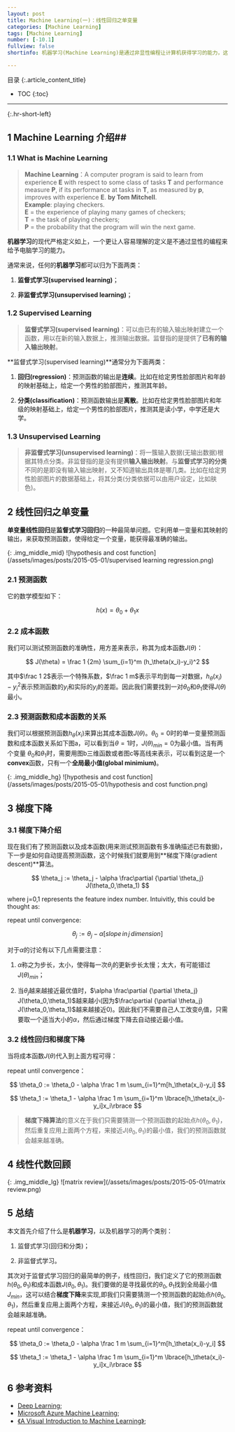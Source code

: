 ```yaml
---
layout: post
title: Machine Learning(一)：线性回归之单变量
categories: [Machine Learning]
tags: [Machine Learning]
number: [-10.1]
fullview: false
shortinfo: 机器学习(Machine Learning)是通过非显性编程让计算机获得学习的能力，这在现代计算机科学中有着广泛的应用，从google的搜索分类，到OCR的训练以及AlphaGo的人工智能等等。本文是Coursera上吴恩达教授的《Machine Learning》系列课程的第一篇笔记：线性回归之单变量。

---
```

目录
{:.article_content_title}


* TOC
{:toc}

---
{:.hr-short-left}

## 1 Machine Learning 介绍##

### 1.1 What is Machine Learning ###

> **Machine Learning**：A computer program is said to learn from experience **E** with respect to some class of tasks **T** and performance measure **P**, if its performance at tasks in **T**, as measured by **p**, improves with experience **E**.          **by Tom Mitchell**.<br />
**Example**: playing checkers.<br />
**E** = the experience of playing many games of checkers;<br />
**T** = the task of playing checkers;<br />
**P** = the probability that the program will win the next game.

**机器学习**的现代严格定义如上，一个更让人容易理解的定义是不通过显性的编程来给予电脑学习的能力。

通常来说，任何的**机器学习**都可以归为下面两类：

1. **监督式学习(supervised learning)**；

2. **非监督式学习(unsupervised learning)**；

### 1.2 Supervised Learning ###

> **监督式学习(supervised learning)**：可以由已有的输入输出映射建立一个函数，用以在新的输入数据上，推测输出数据。监督指的是提供了**已有的输入输出映射**。

**监督式学习(supervised learning)**通常分为下面两类：

1. **回归(regression)**：预测函数的输出是**连续**。比如在给定男性脸部图片和年龄的映射基础上，给定一个男性的脸部图片，推测其年龄。

2. **分类(classification)**：预测函数输出是**离散**。比如在给定男性脸部图片和年级的映射基础上，给定一个男性的脸部图片，推测其是读小学，中学还是大学。

### 1.3 Unsupervised Learning ###

> **非监督式学习(unsupervised learning)**：将一簇输入数据(无输出数据)根据其特点分类。非监督指的是没有提供**输入输出映射**。与**监督式学习的分类**不同的是即没有输入输出映射，又不知道输出具体是哪几类。比如在给定男性脸部图片的数据基础上，将其分类(分类依据可以由用户设定，比如肤色)。

## 2 线性回归之单变量 ##

**单变量线性回归**是**监督式学习回归**的一种最简单问题。它利用单一变量和其映射的输出，来获取预测函数，使得给定一个变量，能获得最准确的输出。


{: .img_middle_mid}
![hypothesis and cost function](/assets/images/posts/2015-05-01/supervised learning regression.png)


### 2.1 预测函数 ###

它的数学模型如下：

$$
h(x) = \theta_0 + \theta_1 x
$$

### 2.2 成本函数 ###

我们可以测试预测函数的准确性，用方差来表示，称其为成本函数$J(\theta)$：

$$
J(\theta) = \frac 1 {2m} \sum_{i=1}^m (h_\theta(x_i)-y_i)^2
$$

其中$\frac 1 2$表示一个特殊系数，$\frac 1 m$表示平均到每一对数据，${h_\theta(x_i)-y_i}^2$表示预测函数的$y_i$和实际的$y_i$的差距。因此我们需要找到一对$\theta_0$和$\theta_1$使得$J(\theta)$最小。


### 2.3 预测函数和成本函数的关系 ###

我们可以根据预测函数$h_\theta(x_i)$来算出其成本函数$J(\theta)$。$\theta_0=0$时的单一变量预测函数和成本函数关系如下图a，可以看到当$\theta=1$时，$J(\theta)_{min}=0$为最小值。当有两个变量
$\theta_0$和$\theta_1$时，需要用图b三维函数或者图c等高线来表示，可以看到这是一个**convex**函数，只有一个**全局最小值(global minimium)**。 

{: .img_middle_hg}
![hypothesis and cost function](/assets/images/posts/2015-05-01/hypothesis and cost function.png)

## 3 梯度下降 ##


### 3.1 梯度下降介绍 ###

现在我们有了预测函数以及成本函数(用来测试预测函数有多准确描述已有数据)，下一步是如何自动提高预测函数，这个时候我们就要用到**梯度下降(gradient descent)**算法。

$$
\theta_j := \theta_j - \alpha \frac\partial {\partial \theta_j} J(\theta_0,\theta_1)
$$

where j=0,1 represents the feature index number. Intuivitly, this could be thought as:

repeat until convergence:

$$
\theta_j := \theta_j - \alpha[slope\, in\, j\, dimension]
$$

对于$\alpha$的讨论有以下几点需要注意：

1. $\alpha$称之为步长，太小，使得每一次$\theta_j$的更新步长太慢；太大，有可能错过$J(\theta)_{min}$；

2. 当$\theta_j$越来越接近最优值时，$\alpha \frac\partial {\partial \theta_j} J(\theta_0,\theta_1)$越来越小(因为$\frac\partial {\partial \theta_j} J(\theta_0,\theta_1)$越来越接近0)。因此我们不需要自己人工改变$\theta_j$值，只需要取一个适当大小的$\alpha$，然后通过梯度下降去自动接近最小值。

### 3.2 线性回归和梯度下降 ###

当将成本函数$J(\theta)$代入到上面方程可得：

repeat until convergence：

$$
\theta_0 := \theta_0 - \alpha \frac 1 m \sum_{i=1}^m[h_\theta(x_i)-y_i]
$$

$$
\theta_1 := \theta_1 - \alpha \frac 1 m \sum_{i=1}^m \lbrace[h_\theta(x_i)-y_i]x_i\rbrace
$$

> **梯度下降算法**的意义在于我们只需要猜测一个预测函数的起始点$h(\theta_0,\theta_1)$，然后重复应用上面两个方程，来接近$J(\theta_0,\theta_1)$的最小值，我们的预测函数就会越来越准确。


## 4 线性代数回顾 ##


{: .img_middle_lg}
![matrix review](/assets/images/posts/2015-05-01/matrix review.png)

## 5 总结 ##


本文首先介绍了什么是**机器学习**，以及机器学习的两个类别：

1. 监督式学习(回归和分类)；

2. 非监督式学习。

其次对于监督式学习回归的最简单的例子，线性回归，我们定义了它的预测函数$h(\theta_0,\theta_1)$和成本函数$J(\theta_0,\theta_1)$。我们要做的是寻找最优的$\theta_0,\theta_1$找到全局最小值$J_{min}$，这可以结合**梯度下降**来实现,即我们只需要猜测一个预测函数的起始点$h(\theta_0,\theta_1)$，然后重复应用上面两个方程，来接近$J(\theta_0,\theta_1)$的最小值，我们的预测函数就会越来越准确。

repeat until convergence：

$$
\theta_0 := \theta_0 - \alpha \frac 1 m \sum_{i=1}^m[h_\theta(x_i)-y_i]
$$

$$
\theta_1 := \theta_1 - \alpha \frac 1 m \sum_{i=1}^m \lbrace[h_\theta(x_i)-y_i]x_i\rbrace
$$



## 6 参考资料 ##
- [Deep Learning](http://deeplearning.net/);
- [Microsoft Azure Machine Learning](https://azure.microsoft.com/en-us/services/machine-learning/);
- [《A Visual Introduction to Machine Learning》](http://www.r2d3.us/visual-intro-to-machine-learning-part-1/);






